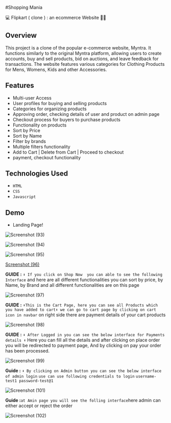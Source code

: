 #Shopping Mania

💻 Flipkart ( clone ) : an ecommerce Website 🚀🎯


## Overview

This project is a clone of the popular e-commerce website, Myntra. It functions similarly to the original Myntra platform, allowing users to create accounts, buy and sell products, bid on auctions, and leave feedback for transactions. The website features various categories for Clothing Products for Mens, Womens, Kids and other Accessories.


## Features

- Multi-user Access
- User profiles for buying and selling products
- Categories for organizing products
- Approving order, checking details of user and product on admin page
- Checkout process for buyers to purchase products
- Functionality on products
- Sort by Price
- Sort by Name
- Filter by brands
- Multiple filters functionality
- Add to Cart | Delete from Cart | Proceed to checkout
- payment, checkout functionality


## Technologies Used

- `HTML`
- `CSS`
- `Javascript`


## Demo 
- Landing Page!

![Screenshot (93)](https://github.com/SatyaIndraDev/daily-wrist-2042/assets/112754841/279d2a31-2557-4bc3-a120-86f638777f8c)



![Screenshot (94)](https://github.com/SatyaIndraDev/daily-wrist-2042/assets/112754841/3375b69d-9c9b-424f-af5f-df2a9b278b06)

![Screenshot (95)](https://github.com/SatyaIndraDev/daily-wrist-2042/assets/112754841/a57b864b-ce1d-40fc-8e94-7de17b1a2444)

[Screenshot (96)](https://github.com/SatyaIndraDev/daily-wrist-2042/assets/112754841/8f2cb641-c545-455c-8067-23cf0b2239e8)






**GUIDE :** `⬇️ If you click on Shop Now  you can able to see the following Interface` and here are all different functionalities you can sort by price, by Name, by Brand and all different functionalities are on this page

![Screenshot (97)](https://github.com/SatyaIndraDev/daily-wrist-2042/assets/112754841/ef54fa2f-ae0d-4668-8979-eff3e2b6e6d1)



**GUIDE :** `⬇️This is the Cart Page, here you can see all Products which you have added to cart⬇️ we can go to cart page by clicking on cart icon in navbar`  on right side there are payment details of your cart products


![Screenshot (98)](https://github.com/SatyaIndraDev/daily-wrist-2042/assets/112754841/1fb7721f-869e-42ca-b102-6324994837c3)





**GUIDE :** `⬇️ After Logged in you can see the below interface for Payments details ⬇️` Here you can fill all the details and  after clicking on place order you will be redirected to payment page, And by clicking on pay your order has been processed.



![Screenshot (99)](https://github.com/SatyaIndraDev/daily-wrist-2042/assets/112754841/ae1214d3-f5a1-41ae-a514-34364440bba8)


**Guide :** `⬇️ By clicking on Admin button you can see the below interface of admin login`
`use can use following credentials to login`
`username-test1
password-test@1`



![Screenshot (101)](https://github.com/SatyaIndraDev/daily-wrist-2042/assets/112754841/147f3064-7069-4efa-bc52-b80bda93e09e)


**Guide :**`at Amin page you will see the folling interface`here admin can either accept or reject the order


![Screenshot (102)](https://github.com/SatyaIndraDev/daily-wrist-2042/assets/112754841/6d896076-8450-44c8-99ea-5982f510f23a)
